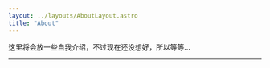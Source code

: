 ```yaml
---
layout: ../layouts/AboutLayout.astro
title: "About"
---
```


这里将会放一些自我介绍，不过现在还没想好，所以等等...

<!--
颜色说明:

数字进度: #46A3FF
表示进行时：#4EFEB3
表示等待中：FF60AF
归档信息: #7B7B7B
时间范围：#BE77FF -->

<!--
<div>
  <img src="/assets/dev.svg" class="sm:w-1/2 mx-auto" alt="coding dev illustration">
</div> -->

---

<!--
#### Target

0. [x] ~~赚钱买 iPhone~~ **比赛奖品** 2015-12-23
1. [x] ~~大二暑假实习~~ **成都安恒, 九章算法** 2016-09-01
2. [x] ~~赚钱买 rMBP~~ **兼职** 20016.11.13
3. [x] ~~AT 实习~~ ~~实习留任~~ **腾讯 2017 实习+留任** 2017.3.29/2017.9.1
4. [x] ~~买 iPad~~ **10.5iPad+ApplePencil+Airpods** 2017.6.14
5. [x] cos Rem **CP22 已完成** 2018.5.19
6. [ ] 日语 N2 **学习中** 2020.1.6
7. [ ] 产出摄影作品 **学习中** 2020.1.6
8. [ ] 量化项目游戏化 **策划数值中** 2020.1.6
9. [ ] 部分考证:心理咨询师/法考/教师 **待定**
10. [ ] 未来居住城市确定 **上海>成都** 2020.1.6
11. [ ] 攒首付 **最早在 2021.7 后开始**
12. [ ] 年薪过 200w **预计 2027 年**
13. [ ] 解决单身问题 **这个应该放最后** -->

